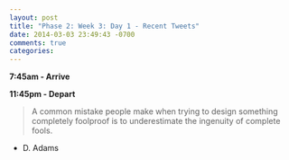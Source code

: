 ```yaml
---
layout: post
title: "Phase 2: Week 3: Day 1 - Recent Tweets"
date: 2014-03-03 23:49:43 -0700
comments: true
categories: 
---
```


**7:45am - Arrive**





**11:45pm - Depart**

>A common mistake people make when trying to design something completely foolproof is to underestimate the ingenuity of complete fools.  
- D. Adams